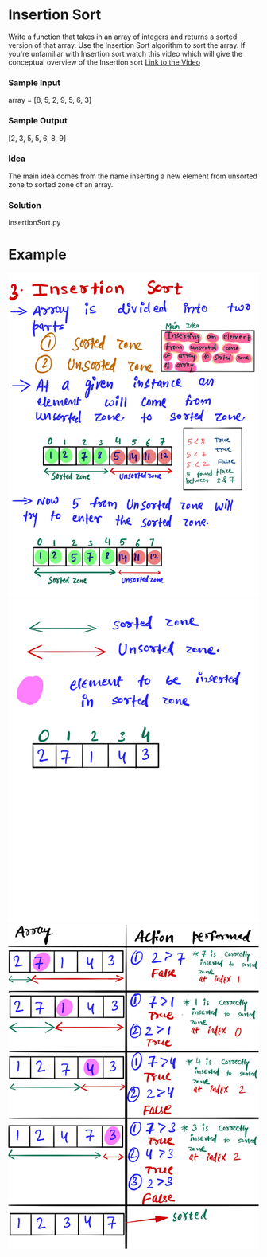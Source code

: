 # Insertion Sort #
Write a function that takes in an array of integers and returns a sorted version of that array. Use the Insertion Sort algorithm to sort the array.
If you're unfamiliar with Insertion sort watch this video which will give the conceptual overview of the Insertion sort [Link to the Video](https://www.youtube.com/watch?v=aanStpJQexc)

### Sample Input ###
array = [8, 5, 2, 9, 5, 6, 3]
### Sample Output ###
[2, 3, 5, 5, 6, 8, 9]

### Idea ###
The main idea comes from the name inserting a new element from unsorted zone to sorted zone of an array.

### Solution ###
InsertionSort.py

# Example #
![](images/Insertionsort1.jpg)
![](images/Insertionsort2.jpg)
![](images/Insertionsort3.jpg)
